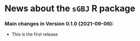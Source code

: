 # News about the `sGBJ` R package

### Main changes in Version 0.1.0 (2021-09-06):

 * This is the first release
